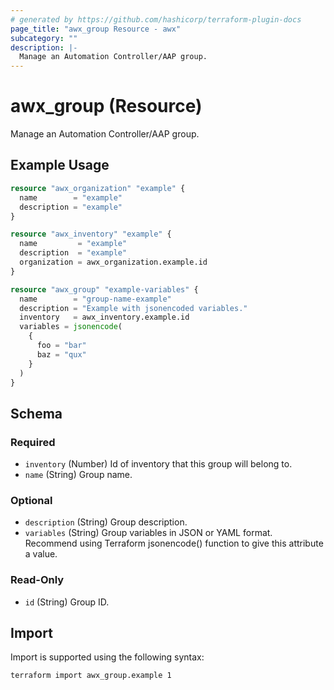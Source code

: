 ```yaml
---
# generated by https://github.com/hashicorp/terraform-plugin-docs
page_title: "awx_group Resource - awx"
subcategory: ""
description: |-
  Manage an Automation Controller/AAP group.
---
```


# awx_group (Resource)

Manage an Automation Controller/AAP group.

## Example Usage

```terraform
resource "awx_organization" "example" {
  name        = "example"
  description = "example"
}

resource "awx_inventory" "example" {
  name         = "example"
  description  = "example"
  organization = awx_organization.example.id
}

resource "awx_group" "example-variables" {
  name        = "group-name-example"
  description = "Example with jsonencoded variables."
  inventory   = awx_inventory.example.id
  variables = jsonencode(
    {
      foo = "bar"
      baz = "qux"
    }
  )
}
```

<!-- schema generated by tfplugindocs -->
## Schema

### Required

- `inventory` (Number) Id of inventory that this group will belong to.
- `name` (String) Group name.

### Optional

- `description` (String) Group description.
- `variables` (String) Group variables in JSON or YAML format. Recommend using Terraform jsonencode() function to give this attribute a value.

### Read-Only

- `id` (String) Group ID.

## Import

Import is supported using the following syntax:

```shell
terraform import awx_group.example 1
```
